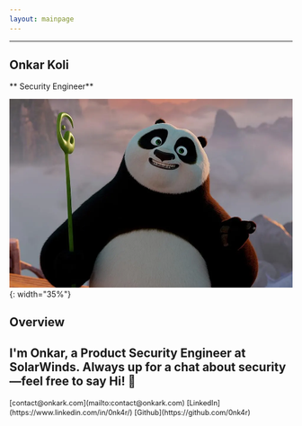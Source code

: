 ```yaml
---
layout: mainpage
---
```

___

## Onkar Koli  
** Security Engineer**   

![](profile.jpg){: width="35%"}

## Overview

I'm Onkar, a Product Security Engineer at SolarWinds. Always up for a chat about security—feel free to say Hi! 👋
---

<span style="font-size:0.9em">
[contact@onkark.com](mailto:contact@onkark.com)  [LinkedIn](https://www.linkedin.com/in/0nk4r/)  [Github](https://github.com/0nk4r)
</span>